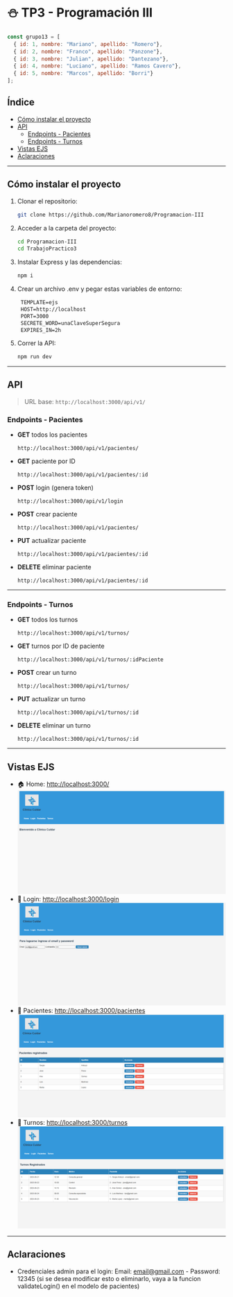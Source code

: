 # ⛄ TP3 - Programación III

```js
const grupo13 = [
  { id: 1, nombre: "Mariano", apellido: "Romero"},
  { id: 2, nombre: "Franco", apellido: "Panzone"},
  { id: 3, nombre: "Julian", apellido: "Dantezano"},
  { id: 4, nombre: "Luciano", apellido: "Ramos Cavero"},
  { id: 5, nombre: "Marcos", apellido: "Borri"}
];
```



## Índice

- [Cómo instalar el proyecto](#cómo-instalar-el-proyecto)
- [API](#api)
  - [Endpoints - Pacientes](#endpoints---pacientes)
  - [Endpoints - Turnos](#endpoints---turnos)
- [Vistas EJS](#vistas-ejs)
- [Aclaraciones](#aclaraciones)



---

##  Cómo instalar el proyecto

1. Clonar el repositorio:

   ```bash
   git clone https://github.com/Marianoromero8/Programacion-III
   ```

2. Acceder a la carpeta del proyecto:

   ```bash
   cd Programacion-III
   cd TrabajoPractico3
   ```

3. Instalar Express y las dependencias:

   ```bash
   npm i
   ```
4. Crear un archivo .env y pegar estas variables de entorno:

   ```env
    TEMPLATE=ejs
    HOST=http://localhost
    PORT=3000
    SECRETE_WORD=unaClaveSuperSegura
    EXPIRES_IN=2h
   ```

5. Correr la API:

   ```bash
   npm run dev
   ```

---

##  API

> URL base: `http://localhost:3000/api/v1/`

###  Endpoints - Pacientes

- **GET** todos los pacientes  
  ```http
  http://localhost:3000/api/v1/pacientes/
  ```

- **GET** paciente por ID  
  ```http
  http://localhost:3000/api/v1/pacientes/:id
  ```

- **POST** login (genera token)  
  ```http
  http://localhost:3000/api/v1/login
  ```

- **POST** crear paciente  
  ```http
  http://localhost:3000/api/v1/pacientes/
  ```

- **PUT** actualizar paciente  
  ```http
  http://localhost:3000/api/v1/pacientes/:id
  ```

- **DELETE** eliminar paciente  
  ```http
  http://localhost:3000/api/v1/pacientes/:id
  ```

---

###  Endpoints - Turnos

- **GET** todos los turnos  
  ```http
  http://localhost:3000/api/v1/turnos/
  ```

- **GET** turnos por ID de paciente  
  ```http
  http://localhost:3000/api/v1/turnos/:idPaciente
  ```

- **POST** crear un turno  
  ```http
  http://localhost:3000/api/v1/turnos/
  ```

- **PUT** actualizar un turno  
  ```http
  http://localhost:3000/api/v1/turnos/:id
  ```

- **DELETE** eliminar un turno  
  ```http
  http://localhost:3000/api/v1/turnos/:id
  ```

---

##  Vistas EJS

- 🏠 Home: [http://localhost:3000/](http://localhost:3000/)
![Home](./assets/home.png)
- 🔐 Login: [http://localhost:3000/login](http://localhost:3000/login)
![Login](./assets/login.png)
- 👥 Pacientes: [http://localhost:3000/pacientes](http://localhost:3000/pacientes)
![Pacientes](./assets/pacientes.png)
- 📅 Turnos: [http://localhost:3000/turnos](http://localhost:3000/turnos)
![Pacientes](./assets/turnos.png)

---

##  Aclaraciones

- Credenciales admin para el login: Email: email@gmail.com - Password: 12345 (si se desea modificar esto o eliminarlo, vaya a la funcion validateLogin() en el modelo de pacientes)

